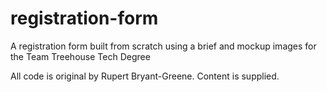 # registration-form
A registration form built from scratch using a brief and mockup images for the Team Treehouse Tech Degree

All code is original by Rupert Bryant-Greene. Content is supplied.
